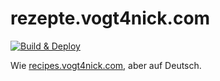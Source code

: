 # rezepte.vogt4nick.com

[![Build & Deploy](https://github.com/vogt4nick/rezepte.vogt4nick.com/actions/workflows/main.yml/badge.svg)](https://github.com/vogt4nick/rezepte.vogt4nick.com/actions/workflows/main.yml)

Wie [recipes.vogt4nick.com](https://github.com/vogt4nick/recipes.vogt4nick.com), aber auf Deutsch.
